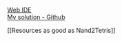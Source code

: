 [Web IDE](https://nand2tetris.github.io/web-ide/chip)  
[My solution - Github](https://github.com/t3snake/nand2tetris)  


[[Resources as good as Nand2Tetris]]
